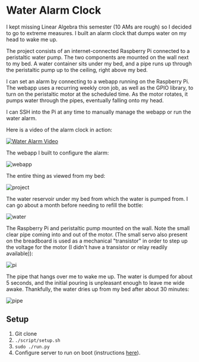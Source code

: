 # Water Alarm Clock

I kept missing Linear Algebra this semester (10 AMs are rough) so I decided to go to extreme measures. I built an alarm clock that dumps water on my head to wake me up.

The project consists of an internet-connected Raspberry Pi connected to a peristaltic water pump. The two components are mounted on the wall next to my bed. A water container sits under my bed, and a pipe runs up through the peristaltic pump up to the ceiling, right above my bed.

I can set an alarm by connecting to a webapp running on the Raspberry Pi. The webapp uses a recurring weekly cron job, as well as the GPIO library, to turn on the peristaltic motor at the scheduled time. As the motor rotates, it pumps water through the pipes, eventually falling onto my head.

I can SSH into the Pi at any time to manually manage the webapp or run the water alarm.

Here is a video of the alarm clock in action:

[![Water Alarm Video](http://i.imgur.com/wb7acl1.png)](https://vimeo.com/214351737)


The webapp I built to configure the alarm:

![webapp](http://i.imgur.com/mpQujcT.png)


The entire thing as viewed from my bed:

![project](http://i.imgur.com/7WuSX3F.jpg)


The water reservoir under my bed from which the water is pumped from. I can go about a month before needing to refill the bottle:

![water](http://i.imgur.com/zZ8jMCh.jpg)


The Raspberry Pi and peristaltic pump mounted on the wall. Note the small clear pipe coming into and out of the motor. (The small servo also present on the breadboard is used as a mechanical "transistor" in order to step up the voltage for the motor (I didn't have a transistor or relay readily available)):

![pi](http://i.imgur.com/3caNOHt.jpg)


The pipe that hangs over me to wake me up. The water is dumped for about 5 seconds, and the initial pouring is unpleasant enough to leave me wide awake. Thankfully, the water dries up from my bed after about 30 minutes:

![pipe](http://i.imgur.com/2TeOJhI.jpg)



## Setup
1. Git clone
2. ```./script/setup.sh```
3. ```sudo ./run.py```
4. Configure server to run on boot (instructions [here](http://www.stuffaboutcode.com/2012/06/raspberry-pi-run-program-at-start-up.html)).
